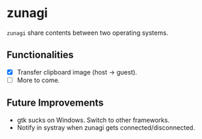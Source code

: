 # zunagi

`zunagi` share contents between two operating systems.

## Functionalities

- [x] Transfer clipboard image (host -> guest).
- [ ] More to come.

## Future Improvements

- gtk sucks on Windows. Switch to other frameworks.
- Notify in systray when zunagi gets connected/disconnected.


